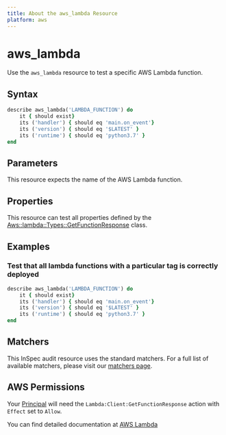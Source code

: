 ```yaml
---
title: About the aws_lambda Resource
platform: aws
---
```


# aws\_lambda

Use the `aws_lambda` resource to test a specific AWS Lambda function.

## Syntax

```ruby
describe aws_lambda('LAMBDA_FUNCTION') do
    it { should exist}
    its ('handler') { should eq 'main.on_event'}
    its ('version') { should eq '$LATEST' }
    its ('runtime') { should eq 'python3.7' }
end
```

## Parameters

This resource expects the name of the AWS Lambda function.

## Properties

This resource can test all properties defined by the [Aws::lambda::Types::GetFunctionResponse](https://docs.aws.amazon.com/sdk-for-ruby/v3/api/Aws/Lambda/Types/GetFunctionResponse.html) class.

## Examples


### Test that all lambda functions with a particular tag is correctly deployed

```ruby
describe aws_lambda('LAMBDA_FUNCTION') do
    it { should exist}
    its ('handler') { should eq 'main.on_event'}
    its ('version') { should eq '$LATEST' }
    its ('runtime') { should eq 'python3.7' }
end
```

## Matchers

This InSpec audit resource uses the standard matchers.  For a full list of available matchers, please visit our [matchers page](https://www.inspec.io/docs/reference/matchers/).


## AWS Permissions

Your [Principal](https://docs.aws.amazon.com/IAM/latest/UserGuide/intro-structure.html#intro-structure-principal) will need the `Lambda:Client:GetFunctionResponse` action with `Effect` set to `Allow`.

You can find detailed documentation at [AWS Lambda](https://docs.aws.amazon.com/lambda/latest/dg/lambda-api-permissions-ref.html)
